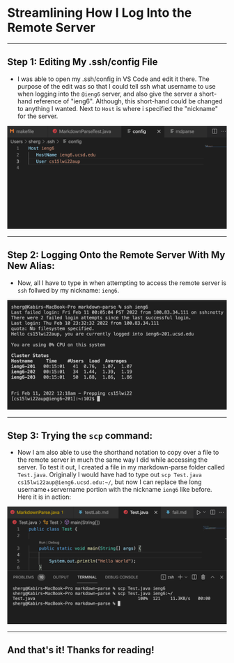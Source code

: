 # Streamlining How I Log Into the Remote Server

---

## Step 1: Editing My .ssh/config File

* I was able to open my .ssh/config in VS Code and edit it there. The purpose of the edit was so that I could tell ssh what username to use when logging into the `@ieng6` server, and also give the server a short-hand reference of "ieng6". Although, this short-hand could be changed to anything I wanted. Next to `Host` is where i specified the "nickname" for the server. 

![Image](editingsshconfig.png)

---

## Step 2: Logging Onto the Remote Server With My New Alias:

* Now, all I have to type in when attempting to access the remote server is `ssh` follwed by my nickname: `ieng6`.

![Image](usingalias.png)

---

## Step 3: Trying the `scp` command:

* Now I am also able to use the shorthand notation to copy over a file to the remote server in much the same way I did while accessing the server. To test it out, I created a file in my markdown-parse folder called `Test.java`. Originally I would have had to type out `scp Test.java cs15lwi22aup@ieng6.ucsd.edu:~/`, but now I can replace the long username+servername portion with the nickname `ieng6` like before. Here it is in action:

![Image](usingaliasSCP.png)

---

## And that's it! Thanks for reading!
